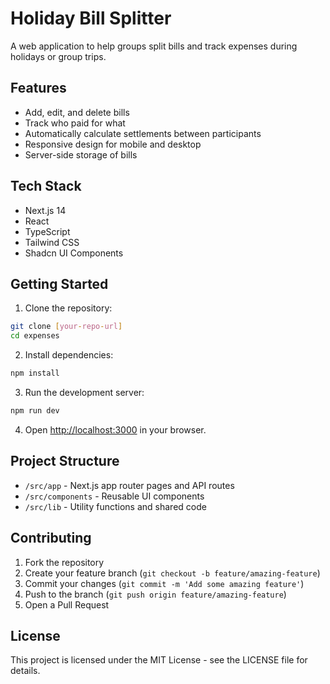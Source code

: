 # Holiday Bill Splitter

A web application to help groups split bills and track expenses during holidays or group trips.

## Features

- Add, edit, and delete bills
- Track who paid for what
- Automatically calculate settlements between participants
- Responsive design for mobile and desktop
- Server-side storage of bills

## Tech Stack

- Next.js 14
- React
- TypeScript
- Tailwind CSS
- Shadcn UI Components

## Getting Started

1. Clone the repository:
```bash
git clone [your-repo-url]
cd expenses
```

2. Install dependencies:
```bash
npm install
```

3. Run the development server:
```bash
npm run dev
```

4. Open [http://localhost:3000](http://localhost:3000) in your browser.

## Project Structure

- `/src/app` - Next.js app router pages and API routes
- `/src/components` - Reusable UI components
- `/src/lib` - Utility functions and shared code

## Contributing

1. Fork the repository
2. Create your feature branch (`git checkout -b feature/amazing-feature`)
3. Commit your changes (`git commit -m 'Add some amazing feature'`)
4. Push to the branch (`git push origin feature/amazing-feature`)
5. Open a Pull Request

## License

This project is licensed under the MIT License - see the LICENSE file for details.
